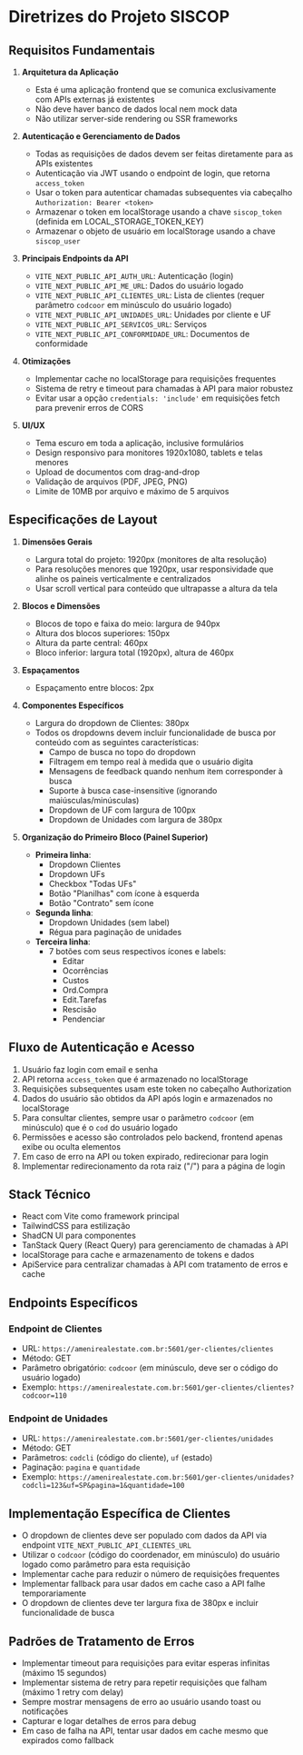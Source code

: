 # Diretrizes do Projeto SISCOP

## Requisitos Fundamentais

1. **Arquitetura da Aplicação**
   - Esta é uma aplicação frontend que se comunica exclusivamente com APIs externas já existentes
   - Não deve haver banco de dados local nem mock data
   - Não utilizar server-side rendering ou SSR frameworks

2. **Autenticação e Gerenciamento de Dados**
   - Todas as requisições de dados devem ser feitas diretamente para as APIs existentes
   - Autenticação via JWT usando o endpoint de login, que retorna `access_token`
   - Usar o token para autenticar chamadas subsequentes via cabeçalho `Authorization: Bearer <token>`
   - Armazenar o token em localStorage usando a chave `siscop_token` (definida em LOCAL_STORAGE_TOKEN_KEY)
   - Armazenar o objeto de usuário em localStorage usando a chave `siscop_user`

3. **Principais Endpoints da API**
   - `VITE_NEXT_PUBLIC_API_AUTH_URL`: Autenticação (login)
   - `VITE_NEXT_PUBLIC_API_ME_URL`: Dados do usuário logado
   - `VITE_NEXT_PUBLIC_API_CLIENTES_URL`: Lista de clientes (requer parâmetro `codcoor` em minúsculo do usuário logado)
   - `VITE_NEXT_PUBLIC_API_UNIDADES_URL`: Unidades por cliente e UF
   - `VITE_NEXT_PUBLIC_API_SERVICOS_URL`: Serviços
   - `VITE_NEXT_PUBLIC_API_CONFORMIDADE_URL`: Documentos de conformidade

4. **Otimizações**
   - Implementar cache no localStorage para requisições frequentes
   - Sistema de retry e timeout para chamadas à API para maior robustez
   - Evitar usar a opção `credentials: 'include'` em requisições fetch para prevenir erros de CORS

5. **UI/UX**
   - Tema escuro em toda a aplicação, inclusive formulários
   - Design responsivo para monitores 1920x1080, tablets e telas menores
   - Upload de documentos com drag-and-drop
   - Validação de arquivos (PDF, JPEG, PNG)
   - Limite de 10MB por arquivo e máximo de 5 arquivos

## Especificações de Layout

1. **Dimensões Gerais**
   - Largura total do projeto: 1920px (monitores de alta resolução)
   - Para resoluções menores que 1920px, usar responsividade que alinhe os paineis verticalmente e centralizados
   - Usar scroll vertical para conteúdo que ultrapasse a altura da tela

2. **Blocos e Dimensões**
   - Blocos de topo e faixa do meio: largura de 940px
   - Altura dos blocos superiores: 150px
   - Altura da parte central: 460px
   - Bloco inferior: largura total (1920px), altura de 460px

3. **Espaçamentos**
   - Espaçamento entre blocos: 2px

4. **Componentes Específicos**
   - Largura do dropdown de Clientes: 380px
   - Todos os dropdowns devem incluir funcionalidade de busca por conteúdo com as seguintes características:
     - Campo de busca no topo do dropdown
     - Filtragem em tempo real à medida que o usuário digita
     - Mensagens de feedback quando nenhum item corresponder à busca
     - Suporte à busca case-insensitive (ignorando maiúsculas/minúsculas)
     - Dropdown de UF com largura de 100px
     - Dropdown de Unidades com largura de 380px
   
5. **Organização do Primeiro Bloco (Painel Superior)**
   - **Primeira linha**:
     - Dropdown Clientes
     - Dropdown UFs
     - Checkbox "Todas UFs"
     - Botão "Planilhas" com ícone à esquerda
     - Botão "Contrato" sem ícone
   - **Segunda linha**:
     - Dropdown Unidades (sem label)
     - Régua para paginação de unidades
   - **Terceira linha**:
     - 7 botões com seus respectivos ícones e labels:
       - Editar
       - Ocorrências
       - Custos
       - Ord.Compra
       - Edit.Tarefas
       - Rescisão
       - Pendenciar

## Fluxo de Autenticação e Acesso

1. Usuário faz login com email e senha
2. API retorna `access_token` que é armazenado no localStorage
3. Requisições subsequentes usam este token no cabeçalho Authorization
4. Dados do usuário são obtidos da API após login e armazenados no localStorage
5. Para consultar clientes, sempre usar o parâmetro `codcoor` (em minúsculo) que é o `cod` do usuário logado
6. Permissões e acesso são controlados pelo backend, frontend apenas exibe ou oculta elementos
7. Em caso de erro na API ou token expirado, redirecionar para login
8. Implementar redirecionamento da rota raiz ("/") para a página de login

## Stack Técnico

- React com Vite como framework principal
- TailwindCSS para estilização
- ShadCN UI para componentes
- TanStack Query (React Query) para gerenciamento de chamadas à API
- localStorage para cache e armazenamento de tokens e dados
- ApiService para centralizar chamadas à API com tratamento de erros e cache

## Endpoints Específicos

### Endpoint de Clientes
- URL: `https://amenirealestate.com.br:5601/ger-clientes/clientes`
- Método: GET
- Parâmetro obrigatório: `codcoor` (em minúsculo, deve ser o código do usuário logado)
- Exemplo: `https://amenirealestate.com.br:5601/ger-clientes/clientes?codcoor=110`

### Endpoint de Unidades
- URL: `https://amenirealestate.com.br:5601/ger-clientes/unidades`
- Método: GET
- Parâmetros: `codcli` (código do cliente), `uf` (estado)
- Paginação: `pagina` e `quantidade`
- Exemplo: `https://amenirealestate.com.br:5601/ger-clientes/unidades?codcli=123&uf=SP&pagina=1&quantidade=100`

## Implementação Específica de Clientes
- O dropdown de clientes deve ser populado com dados da API via endpoint `VITE_NEXT_PUBLIC_API_CLIENTES_URL`
- Utilizar o `codcoor` (código do coordenador, em minúsculo) do usuário logado como parâmetro para esta requisição
- Implementar cache para reduzir o número de requisições frequentes
- Implementar fallback para usar dados em cache caso a API falhe temporariamente
- O dropdown de clientes deve ter largura fixa de 380px e incluir funcionalidade de busca

## Padrões de Tratamento de Erros
- Implementar timeout para requisições para evitar esperas infinitas (máximo 15 segundos)
- Implementar sistema de retry para repetir requisições que falham (máximo 1 retry com delay)
- Sempre mostrar mensagens de erro ao usuário usando toast ou notificações
- Capturar e logar detalhes de erros para debug
- Em caso de falha na API, tentar usar dados em cache mesmo que expirados como fallback